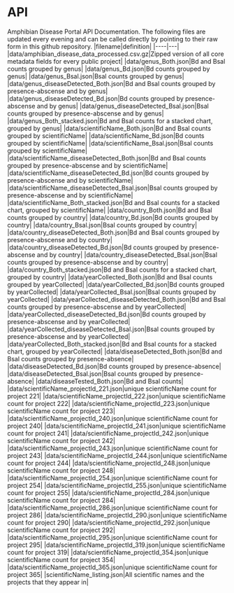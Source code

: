 # API

Amphibian Disease Portal API Documentation.  The following files are updated every evening and can be called directly by pointing to their raw form in this github repository.
|filename|definition|
|----|---|
|data/amphibian_disease_data_processed.csv.gz|Zipped version of all core metadata fields for every public project|
|data/genus_Both.json|Bd and Bsal counts grouped by genus|
|data/genus_Bd.json|Bd counts grouped by genus|
|data/genus_Bsal.json|Bsal counts grouped by genus|
|data/genus_diseaseDetected_Both.json|Bd and Bsal counts grouped by presence-abscense and by genus|
|data/genus_diseaseDetected_Bd.json|Bd counts grouped by presence-abscense and by genus|
|data/genus_diseaseDetected_Bsal.json|Bsal counts grouped by presence-abscense and by genus|
|data/genus_Both_stacked.json|Bd and Bsal counts for a stacked chart, grouped by genus|
|data/scientificName_Both.json|Bd and Bsal counts grouped by scientificName|
|data/scientificName_Bd.json|Bd counts grouped by scientificName|
|data/scientificName_Bsal.json|Bsal counts grouped by scientificName|
|data/scientificName_diseaseDetected_Both.json|Bd and Bsal counts grouped by presence-abscense and by scientificName|
|data/scientificName_diseaseDetected_Bd.json|Bd counts grouped by presence-abscense and by scientificName|
|data/scientificName_diseaseDetected_Bsal.json|Bsal counts grouped by presence-abscense and by scientificName|
|data/scientificName_Both_stacked.json|Bd and Bsal counts for a stacked chart, grouped by scientificName|
|data/country_Both.json|Bd and Bsal counts grouped by country|
|data/country_Bd.json|Bd counts grouped by country|
|data/country_Bsal.json|Bsal counts grouped by country|
|data/country_diseaseDetected_Both.json|Bd and Bsal counts grouped by presence-abscense and by country|
|data/country_diseaseDetected_Bd.json|Bd counts grouped by presence-abscense and by country|
|data/country_diseaseDetected_Bsal.json|Bsal counts grouped by presence-abscense and by country|
|data/country_Both_stacked.json|Bd and Bsal counts for a stacked chart, grouped by country|
|data/yearCollected_Both.json|Bd and Bsal counts grouped by yearCollected|
|data/yearCollected_Bd.json|Bd counts grouped by yearCollected|
|data/yearCollected_Bsal.json|Bsal counts grouped by yearCollected|
|data/yearCollected_diseaseDetected_Both.json|Bd and Bsal counts grouped by presence-abscense and by yearCollected|
|data/yearCollected_diseaseDetected_Bd.json|Bd counts grouped by presence-abscense and by yearCollected|
|data/yearCollected_diseaseDetected_Bsal.json|Bsal counts grouped by presence-abscense and by yearCollected|
|data/yearCollected_Both_stacked.json|Bd and Bsal counts for a stacked chart, grouped by yearCollected|
|data/diseaseDetected_Both.json|Bd and Bsal counts grouped by presence-absence|
|data/diseaseDetected_Bd.json|Bd counts grouped by presence-absence|
|data/diseaseDetected_Bsal.json|Bsal counts grouped by presence-absence|
|data/diseaseTested_Both.json|Bd and Bsal counts|
|data/scientificName_projectId_221.json|unique scientificName count for project 221|
|data/scientificName_projectId_222.json|unique scientificName count for project 222|
|data/scientificName_projectId_223.json|unique scientificName count for project 223|
|data/scientificName_projectId_240.json|unique scientificName count for project 240|
|data/scientificName_projectId_241.json|unique scientificName count for project 241|
|data/scientificName_projectId_242.json|unique scientificName count for project 242|
|data/scientificName_projectId_243.json|unique scientificName count for project 243|
|data/scientificName_projectId_244.json|unique scientificName count for project 244|
|data/scientificName_projectId_248.json|unique scientificName count for project 248|
|data/scientificName_projectId_254.json|unique scientificName count for project 254|
|data/scientificName_projectId_255.json|unique scientificName count for project 255|
|data/scientificName_projectId_284.json|unique scientificName count for project 284|
|data/scientificName_projectId_286.json|unique scientificName count for project 286|
|data/scientificName_projectId_290.json|unique scientificName count for project 290|
|data/scientificName_projectId_292.json|unique scientificName count for project 292|
|data/scientificName_projectId_295.json|unique scientificName count for project 295|
|data/scientificName_projectId_319.json|unique scientificName count for project 319|
|data/scientificName_projectId_354.json|unique scientificName count for project 354|
|data/scientificName_projectId_365.json|unique scientificName count for project 365|
|scientificName_listing.json|All scientific names and the projects that they appear in|
